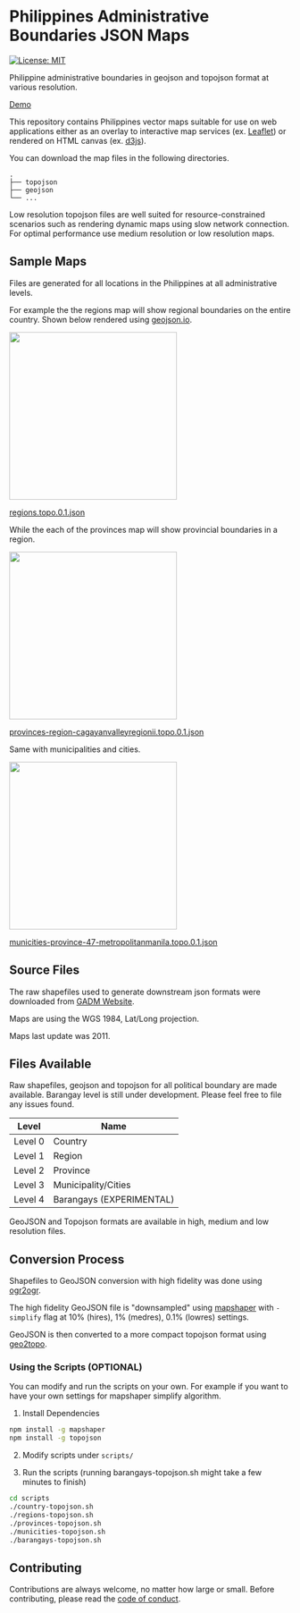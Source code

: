 # Philippines Administrative Boundaries JSON Maps

[![License: MIT](https://img.shields.io/badge/License-MIT-blue.svg)](https://raw.githubusercontent.com/faeldon/ph-administrative-boundaries/master/LICENSE)

Philippine administrative boundaries in geojson and topojson format at
various resolution.

[Demo](https://github.com/faeldon/philippines-json-maps/blob/master/topojson/provinces/hires/provinces-region-calabarzonregioniva.topo.0.1.json)

This repository contains Philippines vector maps suitable for use on
web applications either as an overlay to interactive map services (ex.
[Leaflet](www.leafletjs.com)) or rendered on HTML canvas (ex.
[d3js](www.d3js.org)).

You can download the map files in the following directories.

    .
    ├── topojson
    ├── geojson
    └── ...

Low resolution topojson files are well suited for resource-constrained
scenarios such as rendering dynamic maps using slow network
connection. For optimal performance use medium resolution or low
resolution maps.

## Sample Maps

Files are generated for all locations in the Philippines at all
administrative levels.

For example the the regions map will show regional boundaries on the
entire country. Shown below rendered using [geojson.io](www.geojson.io).

<img src="https://raw.githubusercontent.com/faeldon/philippines-json-maps/master/images/regions.png" width="300">

[regions.topo.0.1.json](https://github.com/faeldon/philippines-json-maps/blob/master/topojson/regions/hires/regions.topo.0.1.json)

While the each of the provinces map will show provincial boundaries
in a region.

<img src="https://raw.githubusercontent.com/faeldon/philippines-json-maps/master/images/province.png" width="300">

[provinces-region-cagayanvalleyregionii.topo.0.1.json](https://github.com/faeldon/philippines-json-maps/blob/master/topojson/provinces/hires/provinces-region-cagayanvalleyregionii.topo.0.1.json)

Same with municipalities and cities.

<img src="https://raw.githubusercontent.com/faeldon/philippines-json-maps/master/images/municity.png" width="300">

[municities-province-47-metropolitanmanila.topo.0.1.json](https://github.com/faeldon/philippines-json-maps/blob/master/topojson/municities/hires/municities-province-47-metropolitanmanila.topo.0.1.json)

## Source Files

The raw shapefiles used to generate downstream json formats were
downloaded from [GADM Website](http://www.gadm.org/).

Maps are using the WGS 1984, Lat/Long projection.

Maps last update was 2011.

## Files Available

Raw shapefiles, geojson and topojson for all political boundary are
made available. Barangay level is still under development. Please feel
free to file any issues found.

| Level   | Name                     |
| ------- | ------------------------ |
| Level 0 | Country                  |
| Level 1 | Region                   |
| Level 2 | Province                 |
| Level 3 | Municipality/Cities      |
| Level 4 | Barangays (EXPERIMENTAL) |

GeoJSON and Topojson formats are available in high, medium and low resolution files.

## Conversion Process

Shapefiles to GeoJSON conversion with high fidelity was done using [ogr2ogr](https://gdal.org/programs/ogr2ogr.html).

The high fidelity GeoJSON file is "downsampled" using [mapshaper](https://mapshaper.org/) with `-simplify` flag at 10% (hires), 1% (medres), 0.1% (lowres) settings.

GeoJSON is then converted to a more compact topojson format using [geo2topo](https://github.com/topojson/topojson).

### Using the Scripts (OPTIONAL)

You can modify and run the scripts on your own. For example if you want to have your own settings for mapshaper simplify algorithm.

1. Install Dependencies

```bash
npm install -g mapshaper
npm install -g topojson
```

2. Modify scripts under `scripts/`

3. Run the scripts (running barangays-topojson.sh might take a few minutes to finish)

```bash
cd scripts
./country-topojson.sh
./regions-topojson.sh
./provinces-topojson.sh
./municities-topojson.sh
./barangays-topojson.sh
```

## Contributing

Contributions are always welcome, no matter how large or small. Before contributing,
please read the [code of conduct](CODE_OF_CONDUCT.md).



